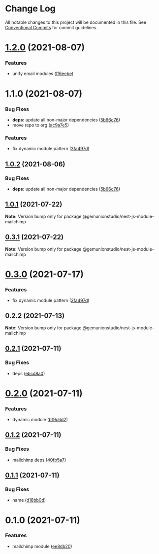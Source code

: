 # Change Log

All notable changes to this project will be documented in this file.
See [Conventional Commits](https://conventionalcommits.org) for commit guidelines.

# [1.2.0](https://github.com/gemunionstudio/common-packages/compare/@gemunionstudio/nest-js-module-mailchimp@1.1.0...@gemunionstudio/nest-js-module-mailchimp@1.2.0) (2021-08-07)


### Features

* unify email modules ([ff6eebe](https://github.com/gemunionstudio/common-packages/commit/ff6eebec500a2ab07077ac216879ec5af7c362e3))





# 1.1.0 (2021-08-07)


### Bug Fixes

* **deps:** update all non-major dependencies ([5b66c76](https://github.com/gemunionstudio/common-packages/commit/5b66c76f423364d3a15c5cbfcbf9f70167542217))
* move repo to org ([ac9a7e5](https://github.com/gemunionstudio/common-packages/commit/ac9a7e51e47bf69ef30b19abbc67274405c13200))


### Features

* fix dynamic module pattern ([3fa497d](https://github.com/gemunionstudio/common-packages/commit/3fa497d59882060f4e72ff7f4db1c704656b77da))





## [1.0.2](https://github.com/gemunionstudio/common-packages/compare/@gemunionstudio/nest-js-module-mailchimp@1.0.1...@gemunionstudio/nest-js-module-mailchimp@1.0.2) (2021-08-06)


### Bug Fixes

* **deps:** update all non-major dependencies ([5b66c76](https://github.com/gemunionstudio/common-packages/commit/5b66c76f423364d3a15c5cbfcbf9f70167542217))





## [1.0.1](https://github.com/gemunionstudio/common-packages/compare/@gemunionstudio/nest-js-module-mailchimp@0.3.1...@gemunionstudio/nest-js-module-mailchimp@1.0.1) (2021-07-22)

**Note:** Version bump only for package @gemunionstudio/nest-js-module-mailchimp





## [0.3.1](https://github.com/gemunionstudio/common-packages/compare/@gemunionstudio/nest-js-module-mailchimp@0.3.0...@gemunionstudio/nest-js-module-mailchimp@0.3.1) (2021-07-22)

**Note:** Version bump only for package @gemunionstudio/nest-js-module-mailchimp





# [0.3.0](https://github.com/gemunionstudio/common-packages/compare/@gemunionstudio/nest-js-module-mailchimp@0.2.2...@gemunionstudio/nest-js-module-mailchimp@0.3.0) (2021-07-17)


### Features

* fix dynamic module pattern ([3fa497d](https://github.com/gemunionstudio/common-packages/commit/3fa497d59882060f4e72ff7f4db1c704656b77da))





## 0.2.2 (2021-07-13)

**Note:** Version bump only for package @gemunionstudio/nest-js-module-mailchimp





## [0.2.1](https://github.com/gemunionstudio/common-packages/compare/@gemunionstudio/nest-js-module-mailchimp@0.2.0...@gemunionstudio/nest-js-module-mailchimp@0.2.1) (2021-07-11)


### Bug Fixes

* deps ([ebcd8a0](https://github.com/gemunionstudio/common-packages/commit/ebcd8a09fafd3a24a3bce0ccd691c20a36eb2d73))





# [0.2.0](https://github.com/gemunionstudio/common-packages/compare/@gemunionstudio/nest-js-module-mailchimp@0.1.2...@gemunionstudio/nest-js-module-mailchimp@0.2.0) (2021-07-11)


### Features

* dynamic module ([bf9c6d2](https://github.com/gemunionstudio/common-packages/commit/bf9c6d29d1214e5b5c8a463c106d4c0bc5e4763b))





## [0.1.2](https://github.com/gemunionstudio/common-packages/compare/@gemunionstudio/nest-js-module-mailchimp@0.1.1...@gemunionstudio/nest-js-module-mailchimp@0.1.2) (2021-07-11)


### Bug Fixes

* mailchimp deps ([40fb5a7](https://github.com/gemunionstudio/common-packages/commit/40fb5a7d0b03b8f7bbcdeb0ef295c62bd3ee7b62))





## [0.1.1](https://github.com/gemunionstudio/common-packages/compare/@gemunionstudio/nest-js-module-mailchimp@0.1.0...@gemunionstudio/nest-js-module-mailchimp@0.1.1) (2021-07-11)


### Bug Fixes

* name ([d18bb0d](https://github.com/gemunionstudio/common-packages/commit/d18bb0d4caa63941ae9abf7bfd4653213d597006))





# 0.1.0 (2021-07-11)


### Features

* mailchimp module ([ee8db20](https://github.com/gemunionstudio/common-packages/commit/ee8db205c27d814b2ae0cfb80cb5782b88e043c2))
